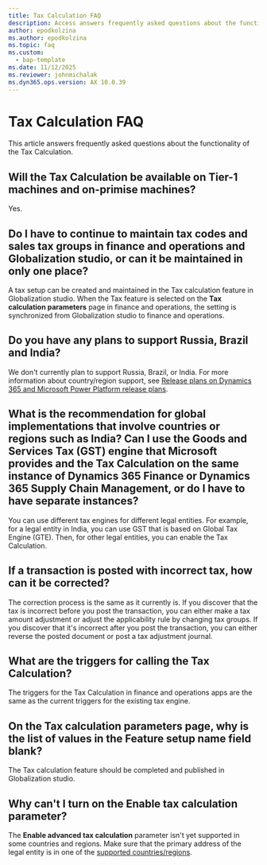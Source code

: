 ```yaml
---
title: Tax Calculation FAQ
description: Access answers frequently asked questions about the functionality of the Tax Calculation, including questions about availability.
author: epodkolzina
ms.author: epodkolzina
ms.topic: faq
ms.custom: 
  - bap-template
ms.date: 11/12/2025
ms.reviewer: johnmichalak
ms.dyn365.ops.version: AX 10.0.39
---
```


# Tax Calculation FAQ

This article answers frequently asked questions about the functionality of the Tax Calculation.

## Will the Tax Calculation be available on Tier-1 machines and on-primise machines?

Yes.

## Do I have to continue to maintain tax codes and sales tax groups in finance and operations and Globalization studio, or can it be maintained in only one place?

A tax setup can be created and maintained in the Tax calculation feature in Globalization studio. When the Tax feature is selected on the **Tax calculation parameters** page in finance and operations, the setting is synchronized from Globalization studio to finance and operations.

## Do you have any plans to support Russia, Brazil and India?

We don't currently plan to support Russia, Brazil, or India. For more information about country/region support, see [Release plans on Dynamics 365 and Microsoft Power Platform release plans](/dynamics365/release-plans/).

## What is the recommendation for global implementations that involve countries or regions such as India? Can I use the Goods and Services Tax (GST) engine that Microsoft provides and the Tax Calculation on the same instance of Dynamics 365 Finance or Dynamics 365 Supply Chain Management, or do I have to have separate instances?

You can use different tax engines for different legal entities. For example, for a legal entity in India, you can use GST that is based on Global Tax Engine (GTE). Then, for other legal entities, you can enable the Tax Calculation.

## If a transaction is posted with incorrect tax, how can it be corrected?

The correction process is the same as it currently is. If you discover that the tax is incorrect before you post the transaction, you can either make a tax amount adjustment or adjust the applicability rule by changing tax groups. If you discover that it's incorrect after you post the transaction, you can either reverse the posted document or post a tax adjustment journal.

## What are the triggers for calling the Tax Calculation?

The triggers for the Tax Calculation in finance and operations apps are the same as the current triggers for the existing tax engine.

## On the Tax calculation parameters page, why is the list of values in the Feature setup name field blank?

The Tax calculation feature should be completed and published in Globalization studio. 

## Why can't I turn on the Enable tax calculation parameter?

The **Enable advanced tax calculation** parameter isn't yet supported in some countries and regions. Make sure that the primary address of the legal entity is in one of the [supported countries/regions](global-tax-calcuation-service-overview.md#supported-countriesregions).
